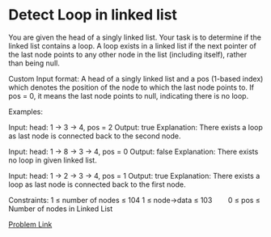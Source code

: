 # Detect Loop in linked list

You are given the head of a singly linked list. Your task is to determine if the linked list contains a loop. A loop exists in a linked list if the next pointer of the last node points to any other node in the list (including itself), rather than being null.

Custom Input format:
A head of a singly linked list and a pos (1-based index) which denotes the position of the node to which the last node points to. If pos = 0, it means the last node points to null, indicating there is no loop.

Examples:

Input: head: 1 -> 3 -> 4, pos = 2
Output: true
Explanation: There exists a loop as last node is connected back to the second node.


Input: head: 1 -> 8 -> 3 -> 4, pos = 0
Output: false
Explanation: There exists no loop in given linked list.


Input: head: 1 -> 2 -> 3 -> 4, pos = 1
Output: true
Explanation: There exists a loop as last node is connected back to the first node.




Constraints:
1 ≤ number of nodes ≤ 104
1 ≤ node->data ≤ 103       
0 ≤ pos ≤ Number of nodes in Linked List

[Problem Link](https://www.geeksforgeeks.org/problems/detect-loop-in-linked-list/1)